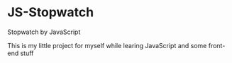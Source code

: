 # JS-Stopwatch
Stopwatch by JavaScript

This is my little project for myself while learing JavaScript and some front-end stuff
